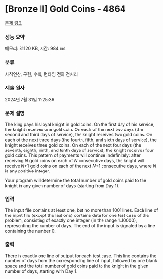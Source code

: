 # [Bronze II] Gold Coins - 4864 

[문제 링크](https://www.acmicpc.net/problem/4864) 

### 성능 요약

메모리: 31120 KB, 시간: 984 ms

### 분류

사칙연산, 구현, 수학, 런타임 전의 전처리

### 제출 일자

2024년 7월 31일 11:25:36

### 문제 설명

<p>The king pays his loyal knight in gold coins. On the first day of his service, the knight receives one gold coin. On each of the next two days (the second and third days of service), the knight receives two gold coins. On each of the next three days (the fourth, fifth, and sixth days of service), the knight receives three gold coins. On each of the next four days (the seventh, eighth, ninth, and tenth days of service), the knight receives four gold coins. This pattern of payments will continue indefinitely: after receiving <em>N</em> gold coins on each of <em>N</em> consecutive days, the knight will receive <em>N</em>+1 gold coins on each of the next <em>N</em>+1 consecutive days, where <em>N</em> is any positive integer.</p>

<p>Your program will determine the total number of gold coins paid to the knight in any given number of days (starting from Day 1).</p>

### 입력 

 <p>The input file contains at least one, but no more than 1001 lines. Each line of the input file (except the last one) contains data for one test case of the problem, consisting of exactly one integer (in the range 1..10000), representing the number of days. The end of the input is signaled by a line containing the number 0.</p>

### 출력 

 <p>There is exactly one line of output for each test case. This line contains the number of days from the corresponding line of input, followed by one blank space and the total number of gold coins paid to the knight in the given number of days, starting with Day 1.</p>


